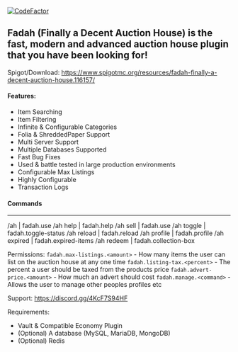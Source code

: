[![CodeFactor](https://www.codefactor.io/repository/github/prodpreva1l/fadah/badge)](https://www.codefactor.io/repository/github/prodpreva1l/fadah)
## Fadah (Finally a Decent Auction House) is the fast, modern and advanced auction house plugin that you have been looking for!

Spigot/Download: https://www.spigotmc.org/resources/fadah-finally-a-decent-auction-house.116157/

#### Features:
- Item Searching
- Item Filtering
- Infinite & Configurable Categories
- Folia & ShreddedPaper Support
- Multi Server Support
- Multiple Databases Supported
- Fast Bug Fixes
- Used & battle tested in large production environments
- Configurable Max Listings
- Highly Configurable
- Transaction Logs

#### Commands
----------------------------------------
/ah | fadah.use
/ah help | fadah.help
/ah sell <amount> | fadah.use
/ah toggle | fadah.toggle-status
/ah reload | fadah.reload
/ah profile | fadah.profile
/ah expired | fadah.expired-items
/ah redeem | fadah.collection-box

Permissions:
`fadah.max-listings.<amount>` - How many items the user can list on the auction house at any one time
`fadah.listing-tax.<percent>` - The percent a user should be taxed from the products price
`fadah.advert-price.<amount>` - How much an advert should cost
`fadah.manage.<command>` - Allows the user to manage other peoples profiles etc

Support: https://discord.gg/4KcF7S94HF

Requirements:
- Vault & Compatible Economy Plugin
- (Optional) A database (MySQL, MariaDB, MongoDB)
- (Optional) Redis
